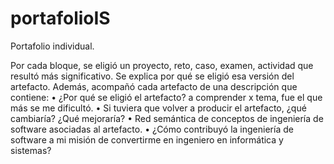# portafolioIS
Portafolio individual.

Por cada bloque, se eligió un proyecto, reto, caso, examen, actividad que resultó más significativo. Se explica por qué se eligió esa versión del artefacto. Además, acompañó cada artefacto de una descripción que contiene:
• ¿Por qué se eligió el artefacto?
a comprender x tema, fue el que más se me dificultó.
• Si tuviera que volver a producir el artefacto, ¿qué cambiaría? ¿Qué mejoraría?
• Red semántica de conceptos de ingeniería de software asociadas al artefacto.
• ¿Cómo contribuyó la ingeniería de software a mi misión de convertirme en ingeniero en informática y sistemas?
